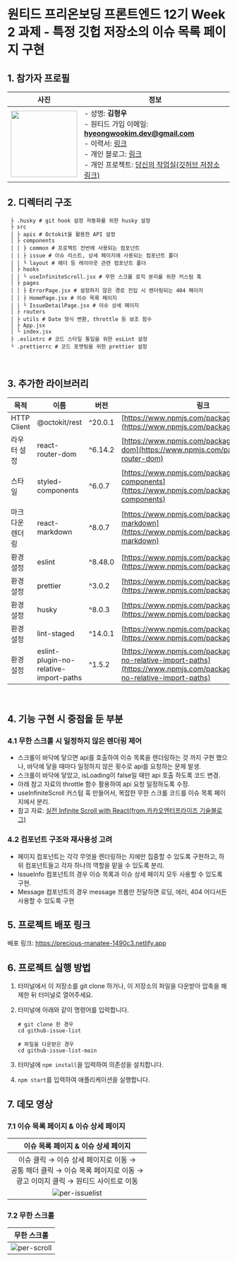 # 원티드 프리온보딩 프론트엔드 12기 Week 2 과제 - 특정 깃헙 저장소의 이슈 목록 페이지 구현

## 1. 참가자 프로필

|                                   사진                                    | 정보                                                                                                                                                                                                                                                                                                                                                  |
| :-----------------------------------------------------------------------: | ----------------------------------------------------------------------------------------------------------------------------------------------------------------------------------------------------------------------------------------------------------------------------------------------------------------------------------------------------- |
| <img src="https://avatars.githubusercontent.com/ha-il" width=150px><br /> | - 성명: **김형우** <br /> - 원티드 가입 이메일: **hyeongwookim.dev@gmail.com** <br /> - 이력서: [링크](https://distinct-attraction-cde.notion.site/a5f3299269e045a0bfed0d7af7d869d4?pvs=4) <br /> - 개인 블로그: [링크](https://ha-il.github.io/) <br /> - 개인 프로젝트: [당신의 작업실(깃허브 저장소 링크)](https://github.com/ha-il/project-pixel) |

## 2. 디렉터리 구조

```
 ├ .husky # git hook 설정 자동화를 위한 husky 설정
 ├ src
 │ ├ apis # Octokit을 활용한 API 설정
 │ ├ components
 │ │ ├ common # 프로젝트 전반에 사용되는 컴포넌트
 │ │ ├ issue # 이슈 리스트, 상세 페이지에 사용되는 컴포넌트 폴더
 │ │ └ layout # 헤더 등 레이아웃 관련 컴포넌트 폴더
 │ ├ hooks
 │ │ └ useInfiniteScroll.jsx # 무한 스크롤 로직 분리를 위한 커스텀 훅
 │ ├ pages
 │ │ ├ ErrorPage.jsx # 설정하지 않은 경로 진입 시 렌더링되는 404 페이지
 │ │ ├ HomePage.jsx # 이슈 목록 페이지
 │ │ └ IssueDetailPage.jsx # 이슈 상세 페이지
 │ ├ routers
 │ ├ utils # Date 형식 변환, throttle 등 보조 함수
 │ ├ App.jsx
 │ └ index.jsx
 ├ .eslintrc # 코드 스타일 통일을 위한 esLint 설정
 └ .prettierrc # 코드 포맷팅을 위한 prettier 설정
```

<br/>

## 3. 추가한 라이브러리

| 목적            | 이름                                   | 버전    | 링크                                                                                                                                         |
| --------------- | -------------------------------------- | ------- | -------------------------------------------------------------------------------------------------------------------------------------------- |
| HTTP Client     | @octokit/rest                          | ^20.0.1 | [https://www.npmjs.com/package/@octokit/rest](https://www.npmjs.com/package/@octokit/rest)                                                   |
| 라우터 설정     | react-router-dom                       | ^6.14.2 | [https://www.npmjs.com/package/react-router-dom](https://www.npmjs.com/package/react-router-dom)                                             |
| 스타일          | styled-components                      | ^6.0.7  | [https://www.npmjs.com/package/styled-components](https://www.npmjs.com/package/styled-components)                                           |
| 마크다운 렌더링 | react-markdown                         | ^8.0.7  | [https://www.npmjs.com/package/react-markdown](https://www.npmjs.com/package/react-markdown)                                                 |
| 환경 설정       | eslint                                 | ^8.48.0 | [https://www.npmjs.com/package/eslint](https://www.npmjs.com/package/eslint)                                                                 |
| 환경 설정       | prettier                               | ^3.0.2  | [https://www.npmjs.com/package/prettier](https://www.npmjs.com/package/prettier)                                                             |
| 환경 설정       | husky                                  | ^8.0.3  | [https://www.npmjs.com/package/husky](https://www.npmjs.com/package/husky)                                                                   |
| 환경 설정       | lint-staged                            | ^14.0.1 | [https://www.npmjs.com/package/lint-staged](https://www.npmjs.com/package/lint-staged)                                                       |
| 환경 설정       | eslint-plugin-no-relative-import-paths | ^1.5.2  | [https://www.npmjs.com/package/eslint-plugin-no-relative-import-paths](https://www.npmjs.com/package/eslint-plugin-no-relative-import-paths) |

<br/>

## 4. 기능 구현 시 중점을 둔 부분

### 4.1 무한 스크롤 시 일정하지 않은 렌더링 제어

- 스크롤이 바닥에 닿으면 api를 호출하여 이슈 목록을 렌더링하는 것 까지 구현 했으나, 바닥에 닿을 때마다 일정하지 않은 횟수로 api를 요청하는 문제 발생.
- 스크롤이 바닥에 닿았고, isLoading이 false일 때만 api 호출 하도록 코드 변경.
- 아래 참고 자료의 throttle 함수 활용하여 api 요청 일정하도록 수정.
- useInfiniteScroll 커스텀 훅 만들어서, 복잡한 무한 스크롤 코드를 이슈 목록 페이지에서 분리.
- 참고 자료: [실전 Infinite Scroll with React(from.카카오엔터프라이즈 기술블로그)](https://tech.kakaoenterprise.com/149)

### 4.2 컴포넌트 구조와 재사용성 고려

- 페이지 컴포넌트는 각각 무엇을 렌더링하는 지에만 집중할 수 있도록 구현하고, 하위 컴포넌트들고 각자 하나의 역할을 맡을 수 있도록 분리.
- IssueInfo 컴포넌트의 경우 이슈 목록과 이슈 상세 페이지 모두 사용할 수 있도록 구현.
- Message 컴포넌트의 경우 message 프롭만 전달하면 로딩, 에러, 404 어디서든 사용할 수 있도록 구현

## 5. 프로젝트 배포 링크
배포 링크: https://precious-manatee-1490c3.netlify.app

## 6. 프로젝트 실행 방법

1. 터미널에서 이 저장소를 git clone 하거나, 이 저장소의 파일을 다운받아 압축을 해제한 뒤 터미널로 열어주세요.
   <br/>
2. 터미널에 아래와 같이 명령어를 입력합니다.

   ```
   # git clone 한 경우
   cd github-issue-list

   # 파일을 다운받은 경우
   cd github-issue-list-main
   ```

3. 터미널에 `npm install`을 입력하여 의존성을 설치합니다.
   <br/>
4. `npm start`를 입력하여 애플리케이션을 실행합니다.

## 7. 데모 영상

### 7.1 이슈 목록 페이지 & 이슈 상세 페이지

|                                                이슈 목록 페이지 & 이슈 상세 페이지                                                 |
| :--------------------------------------------------------------------------------------------------------------------------------: |
| 이슈 클릭 → 이슈 상세 페이지로 이동 → </br>공통 헤더 클릭 → 이슈 목록 페이지로 이동 → </br>광고 이미지 클릭 → 원티드 사이트로 이동 |
|         ![per-issuelist](https://github.com/ha-il/github-issue-list/assets/108077643/85458d3d-75d8-4ff2-a95b-930281bf6b65)         |

### 7.2 무한 스크롤

|                                                   무한 스크롤                                                   |
| :-------------------------------------------------------------------------------------------------------------: |
| ![per-scroll](https://github.com/ha-il/github-issue-list/assets/108077643/2c164a40-52ca-458f-b5a3-4ebdf8b1771a) |
